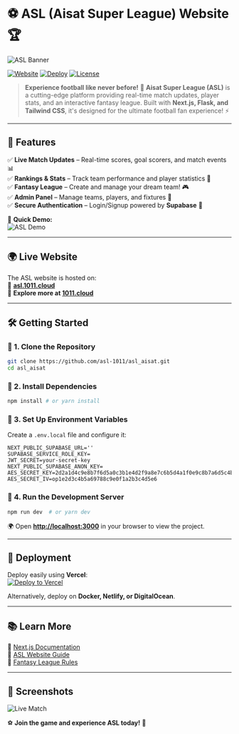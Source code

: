 # ⚽ ASL (Aisat Super League) Website 🏆

![ASL Banner](https://source.unsplash.com/featured/?football,soccer)

[![Website](https://img.shields.io/badge/Website-asl.1011.cloud-blue?style=for-the-badge&logo=vercel)](https://asl.1011.cloud)
[![Deploy](https://img.shields.io/badge/Deploy-Vercel-000000?style=for-the-badge&logo=vercel)](https://vercel.com/new)
[![License](https://img.shields.io/badge/License-MIT-green?style=for-the-badge)](#)

> **Experience football like never before!** 🏅 **Aisat Super League (ASL)** is a cutting-edge platform providing real-time match updates, player stats, and an interactive fantasy league. Built with **Next.js, Flask, and Tailwind CSS**, it's designed for the ultimate football fan experience! ⚡

---

## 🚀 Features

✅ **Live Match Updates** – Real-time scores, goal scorers, and match events 📊  
✅ **Rankings & Stats** – Track team performance and player statistics 🏅  
✅ **Fantasy League** – Create and manage your dream team! 🎮  
✅ **Admin Panel** – Manage teams, players, and fixtures 🔧  
✅ **Secure Authentication** – Login/Signup powered by **Supabase** 🔐  

🎥 **Quick Demo:**  
![ASL Demo](https://media.giphy.com/media/xT1XGzXhV41b2l1GC4/giphy.gif)

---

## 🌍 Live Website

The ASL website is hosted on:  
🔗 **[asl.1011.cloud](https://asl.1011.cloud)**  
🔗 **Explore more at [1011.cloud](https://1011.cloud)**

---

## 🛠️ Getting Started

### 🔻 1. Clone the Repository
```bash
git clone https://github.com/asl-1011/asl_aisat.git
cd asl_aisat
```

### 🔻 2. Install Dependencies
```bash
npm install # or yarn install
```

### 🔻 3. Set Up Environment Variables
Create a `.env.local` file and configure it:
```env
NEXT_PUBLIC_SUPABASE_URL=''
SUPABASE_SERVICE_ROLE_KEY=
JWT_SECRET=your-secret-key
NEXT_PUBLIC_SUPABASE_ANON_KEY=
AES_SECRET_KEY=2d2a1d4c9e8b7f6d5a0c3b1e4d2f9a8e7c6b5d4a1f0e9c8b7a6d5c4b3e2f1a0d
AES_SECRET_IV=op1e2d3c4b5a69788c9e0f1a2b3c4d5e6
```

### 🔻 4. Run the Development Server
```bash
npm run dev  # or yarn dev
```
🌍 Open **[http://localhost:3000](http://localhost:3000)** in your browser to view the project.

---

## 🚀 Deployment

Deploy easily using **Vercel**:  
[![Deploy to Vercel](https://vercel.com/button)](https://vercel.com/new)

Alternatively, deploy on **Docker, Netlify, or DigitalOcean**.

---

## 📚 Learn More

📖 [Next.js Documentation](https://nextjs.org/docs)  
📖 [ASL Website Guide](#)  
📖 [Fantasy League Rules](#)

---

## 📸 Screenshots

![Live Match](https://source.unsplash.com/featured/?soccer,stadium)

⚽ **Join the game and experience ASL today!** 🚀

